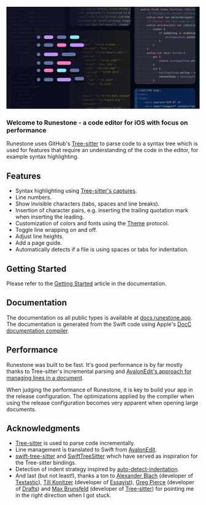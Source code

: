 ![](https://github.com/simonbs/Runestone/raw/main/Sources/Runestone/Documentation.docc/Resources/hero.png)

### Welcome to Runestone - a code editor for iOS with focus on performance

Runestone uses GitHub's [Tree-sitter](https://tree-sitter.github.io/tree-sitter/) to parse code to a syntax tree which is used for features that require an understanding of the code in the editor, for example syntax highlighting.

## Features

- Syntax highlighting using [Tree-sitter's captures](https://tree-sitter.github.io/tree-sitter/syntax-highlighting#highlights).
- Line numbers.
- Show invisible characters (tabs, spaces and line breaks).
- Insertion of character pairs, e.g. inserting the trailing quotation mark when inserting the leading.
- Customization of colors and fonts using the [Theme](https://github.com/simonbs/Runestone/blob/main/Sources/Runestone/TextView/Theme.swift) protocol.
- Toggle line wrapping on and off.
- Adjust line heights. 
- Add a page guide.
- Automatically detects if a file is using spaces or tabs for indentation.

## Getting Started

Please refer to the [Getting Started](https://docs.runestone.app/documentation/runestone/gettingstarted) article in the documentation.

## Documentation

The documentation os all public types is available at [docs.runestone.app](https://docs.runestone.app). The documentation is generated from the Swift code using Apple's [DocC documentation compiler](https://developer.apple.com/documentation/docc).

## Performance

Runestone was built to be fast. It's good performance is by far mostly thanks to Tree-sitter's incremental parsing and [AvalonEdit's approach for managing lines in a document](https://github.com/icsharpcode/AvalonEdit/blob/master/ICSharpCode.AvalonEdit/Document/DocumentLineTree.cs).

When judging the performance of Runestone, it is key to build your app in the release configuration. The optimizations applied by the compiler when using the release configuration becomes very apparent when opening large documents.

## Acknowledgments

- [Tree-sitter](https://tree-sitter.github.io/tree-sitter) is used to parse code incrementally.
- Line management is translated to Swift from [AvalonEdit](https://github.com/icsharpcode/AvalonEdit).
- [swift-tree-sitter](https://github.com/viktorstrate/swift-tree-sitter) and [SwiftTreeSitter](https://github.com/ChimeHQ/SwiftTreeSitter) which have served as inspiration for the Tree-sitter bindings.
- Detection of indent strategy inspired by [auto-detect-indentation](https://github.com/jtokoph/auto-detect-indentation).
- And last (but not least!), thanks a ton to [Alexander Blach](https://twitter.com/Lextar) (developer of [Textastic](https://www.textasticapp.com)), [Till Konitzer](https://twitter.com/knutknatter) (developer of [Essayist](https://www.essayist.app)), [Greg Pierce](https://twitter.com/agiletortoise) (developer of [Drafts](https://getdrafts.com)) and [Max Brunsfeld](https://twitter.com/maxbrunsfeld) (developer of [Tree-sitter](https://tree-sitter.github.io/tree-sitter/)) for pointing me in the right direction when I got stuck.
